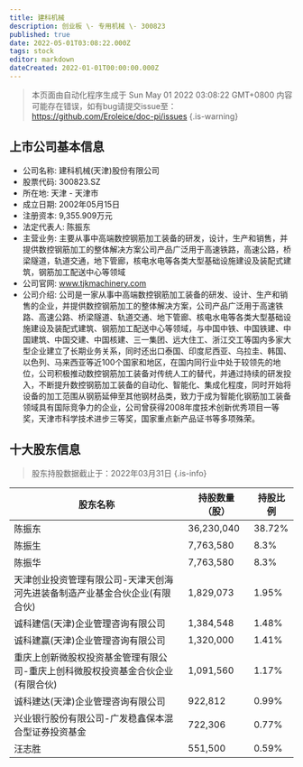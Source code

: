 ```yaml
---
title: 建科机械
description: 创业板 \- 专用机械 \- 300823
published: true
date: 2022-05-01T03:08:22.000Z
tags: stock
editor: markdown
dateCreated: 2022-01-01T00:00:00.000Z
---
```


> 本页面由自动化程序生成于 Sun May 01 2022 03:08:22 GMT+0800
> 内容可能存在错误，如有bug请提交issue至：https://github.com/Eroleice/doc-pi/issues
{.is-warning}

## 上市公司基本信息
- 公司名称: 建科机械(天津)股份有限公司
- 股票代码: 300823.SZ
- 所在地: 天津 - 天津市
- 成立日期: 2002年05月15日
- 注册资本: 9,355.909万元
- 法定代表人: 陈振东
- 主营业务: 主要从事中高端数控钢筋加工装备的研发，设计，生产和销售，并提供数控钢筋加工的整体解决方案公司产品广泛用于高速铁路，高速公路，桥梁隧道，轨道交通，地下管廊，核电水电等各类大型基础设施建设及装配式建筑，钢筋加工配送中心等领域
- 公司官网: www.tjkmachinery.com
- 公司介绍: 公司是一家从事中高端数控钢筋加工装备的研发、设计、生产和销售的企业，并提供数控钢筋加工的整体解决方案，公司产品广泛用于高速铁路、高速公路、桥梁隧道、轨道交通、地下管廊、核电水电等各类大型基础设施建设及装配式建筑、钢筋加工配送中心等领域，与中国中铁、中国铁建、中国建筑、中国交建、中国核建、三一集团、远大住工、浙江交工等国内多家大型企业建立了长期业务关系，同时还出口泰国、印度尼西亚、乌拉圭、韩国、以色列、马来西亚等近100个国家和地区，在国内同行业中处于较领先的地位，公司积极推动数控钢筋加工装备对传统人工的替代，并通过持续的研发投入，不断提升数控钢筋加工装备的自动化、智能化、集成化程度，同时开始将设备的加工范围从钢筋延伸至其他钢材品类，致力于成为智能化钢筋加工装备领域具有国际竞争力的企业，公司曾获得2008年度技术创新优秀项目一等奖，天津市科学技术进步三等奖，国家重点新产品证书等多项殊荣。


## 十大股东信息
> 股东持股数据截止于：2022年03月31日
{.is-info}

| 股东名称 | 持股数量（股） | 持股比例 |
| --- | --- | --- |
| 陈振东 | 36,230,040 | 38.72% |
| 陈振生 | 7,763,580 | 8.3% |
| 陈振华 | 7,763,580 | 8.3% |
| 天津创业投资管理有限公司-天津天创海河先进装备制造产业基金合伙企业(有限合伙) | 1,829,073 | 1.95% |
| 诚科建信(天津)企业管理咨询有限公司 | 1,384,548 | 1.48% |
| 诚科建赢(天津)企业管理咨询有限公司 | 1,320,000 | 1.41% |
| 重庆上创新微股权投资基金管理有限公司-重庆上创科微股权投资基金合伙企业(有限合伙) | 1,091,560 | 1.17% |
| 诚科建达(天津)企业管理咨询有限公司 | 922,812 | 0.99% |
| 兴业银行股份有限公司-广发稳鑫保本混合型证券投资基金 | 722,306 | 0.77% |
| 汪志胜 | 551,500 | 0.59% |




